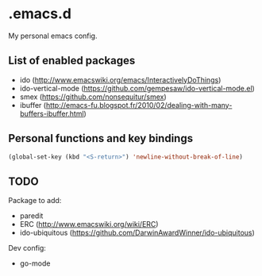 # .emacs.d

My personal emacs config.

## List of enabled packages

- ido (http://www.emacswiki.org/emacs/InteractivelyDoThings)
- ido-vertical-mode (https://github.com/gempesaw/ido-vertical-mode.el)
- smex (https://github.com/nonsequitur/smex)
- ibuffer (http://emacs-fu.blogspot.fr/2010/02/dealing-with-many-buffers-ibuffer.html)

## Personal functions and key bindings

```lisp
(global-set-key (kbd "<S-return>") 'newline-without-break-of-line)
```

## TODO

Package to add:
- paredit
- ERC (http://www.emacswiki.org/wiki/ERC)
- ido-ubiquitous (https://github.com/DarwinAwardWinner/ido-ubiquitous)

Dev config:
- go-mode
